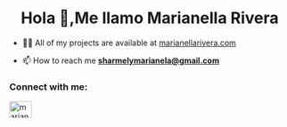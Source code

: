 <h1 align="center">Hola 👋,Me llamo Marianella Rivera</h1>

- 👨‍💻 All of my projects are available at [marianellarivera.com](marianellarivera.com)

- 📫 How to reach me **sharmelymarianela@gmail.com**

<h3 align="left">Connect with me:</h3>
<p align="left">
<a href="https://linkedin.com/in/marianellarivera" target="blank"><img align="center" src="https://raw.githubusercontent.com/rahuldkjain/github-profile-readme-generator/master/src/images/icons/Social/linked-in-alt.svg" alt="marianellarivera" height="30" width="40" /></a>
</p>

